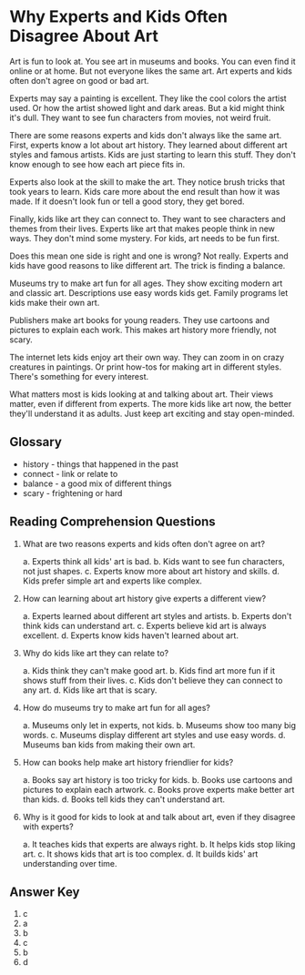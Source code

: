 # Why Experts and Kids Often Disagree About Art

Art is fun to look at. You see art in museums and books. You can even find it online or at home. But not everyone likes the same art. Art experts and kids often don't agree on good or bad art.

Experts may say a painting is excellent. They like the cool colors the artist used. Or how the artist showed light and dark areas. But a kid might think it's dull. They want to see fun characters from movies, not weird fruit.

There are some reasons experts and kids don't always like the same art. First, experts know a lot about art history. They learned about different art styles and famous artists. Kids are just starting to learn this stuff. They don't know enough to see how each art piece fits in.

Experts also look at the skill to make the art. They notice brush tricks that took years to learn. Kids care more about the end result than how it was made. If it doesn't look fun or tell a good story, they get bored.

Finally, kids like art they can connect to. They want to see characters and themes from their lives. Experts like art that makes people think in new ways. They don't mind some mystery. For kids, art needs to be fun first.

Does this mean one side is right and one is wrong? Not really. Experts and kids have good reasons to like different art. The trick is finding a balance.

Museums try to make art fun for all ages. They show exciting modern art and classic art. Descriptions use easy words kids get. Family programs let kids make their own art.

Publishers make art books for young readers. They use cartoons and pictures to explain each work. This makes art history more friendly, not scary.

The internet lets kids enjoy art their own way. They can zoom in on crazy creatures in paintings. Or print how-tos for making art in different styles. There's something for every interest.

What matters most is kids looking at and talking about art. Their views matter, even if different from experts. The more kids like art now, the better they'll understand it as adults. Just keep art exciting and stay open-minded.

## Glossary

- history - things that happened in the past
- connect - link or relate to
- balance - a good mix of different things
- scary - frightening or hard

## Reading Comprehension Questions

1. What are two reasons experts and kids often don't agree on art?

   a. Experts think all kids' art is bad.
   b. Kids want to see fun characters, not just shapes.
   c. Experts know more about art history and skills.
   d. Kids prefer simple art and experts like complex.

2. How can learning about art history give experts a different view?

   a. Experts learned about different art styles and artists.
   b. Experts don't think kids can understand art.
   c. Experts believe kid art is always excellent.
   d. Experts know kids haven't learned about art.

3. Why do kids like art they can relate to?

   a. Kids think they can't make good art.
   b. Kids find art more fun if it shows stuff from their lives.
   c. Kids don't believe they can connect to any art.
   d. Kids like art that is scary.

4. How do museums try to make art fun for all ages?

   a. Museums only let in experts, not kids.
   b. Museums show too many big words.
   c. Museums display different art styles and use easy words.
   d. Museums ban kids from making their own art.

5. How can books help make art history friendlier for kids?

   a. Books say art history is too tricky for kids.
   b. Books use cartoons and pictures to explain each artwork.
   c. Books prove experts make better art than kids.
   d. Books tell kids they can't understand art.

6. Why is it good for kids to look at and talk about art, even if they disagree with experts?

   a. It teaches kids that experts are always right.
   b. It helps kids stop liking art.
   c. It shows kids that art is too complex.
   d. It builds kids' art understanding over time.

## Answer Key

1. c
2. a
3. b
4. c
5. b
6. d
